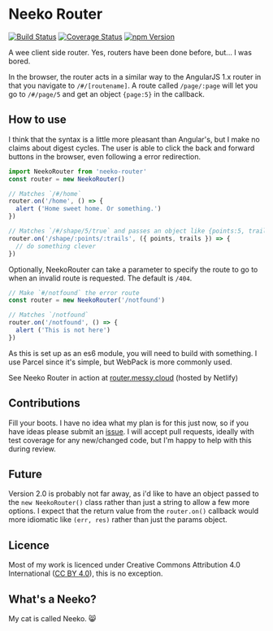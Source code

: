 # Neeko Router

[![Build Status](https://img.shields.io/travis/underscoredotspace/neeko-router.svg?style=flat-square)](https://travis-ci.org/underscoredotspace/neeko-router) [![Coverage Status](https://img.shields.io/coveralls/github/underscoredotspace/neeko-router.svg?style=flat-square)](https://coveralls.io/github/underscoredotspace/neeko-router?branch=master) [![npm Version](https://img.shields.io/npm/v/neeko-router.svg?style=flat-square)](https://www.npmjs.com/package/neeko-router)

A wee client side router. Yes, routers have been done before, but... I was bored. 

In the browser, the router acts in a similar way to the AngularJS 1.x router in that you navigate to `/#/[routename]`. A route called `/page/:page` will let you go to `/#/page/5` and get an object `{page:5}` in the callback. 


## How to use

I think that the syntax is a little more pleasant than Angular's, but I make no claims about digest cycles. The user is able to click the back and forward buttons in the browser, even following a error redirection. 

```javascript
import NeekoRouter from 'neeko-router'
const router = new NeekoRouter()
```

```javascript
// Matches `/#/home`
router.on('/home', () => {
  alert ('Home sweet home. Or something.')
})
```

```javascript
// Matches `/#/shape/5/true` and passes an object like {points:5, trails:true} to the callback
router.on('/shape/:points/:trails', ({ points, trails }) => {
  // do something clever
})
```

Optionally, NeekoRouter can take a parameter to specify the route to go to when an invalid route is requested. The default is `/404`. 

```javascript
// Make `#/notfound` the error route
const router = new NeekoRouter('/notfound')

// Matches `/notfound`
router.on('/notfound', () => {
  alert ('This is not here')
})
```

As this is set up as an es6 module, you will need to build with something. I use Parcel since it's simple, but WebPack is more commonly used. 

See Neeko Router in action at [router.messy.cloud](https://router.messy.cloud) (hosted by Netlify)


## Contributions

Fill your boots. I have no idea what my plan is for this just now, so if you have ideas please submit an [issue](https://github.com/underscoredotspace/neeko-router/issues). I will accept pull requests, ideally with test coverage for any new/changed code, but I'm happy to help with this during review. 

## Future

Version 2.0 is probably not far away, as i'd like to have an object passed to the `new NeekoRouter()` class rather than just a string to allow a few more options. I expect that the return value from the `router.on()` callback would more idiomatic like `(err, res)` rather than just the params object. 


## Licence

Most of my work is licenced under Creative Commons Attribution 4.0 International ([CC BY 4.0](https://creativecommons.org/licenses/by/4.0/)), this is no exception. 


## What's a Neeko? 

My cat is called Neeko. 😸
